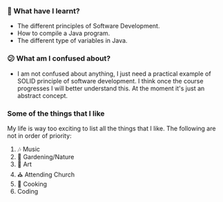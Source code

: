 ### :open_file_folder: What have I learnt?
* The different principles of Software Development.
* How to compile a Java program.
* The different type of variables in Java.

### :confused: What am I confused about?
* I am not confused about anything, I just need a practical example of SOLID principle of software development. I think once the course progresses I will better understand this. At the moment it's just an abstract concept.

### Some of the things that I like
My life is way too exciting to list all the things that I like. The following are not in order of priority:
1. :notes: Music
2. :bouquet: Gardening/Nature
3. :art: Art
4. :church: Attending Church
5. :curry: Cooking
6. Coding
